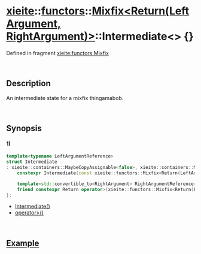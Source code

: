 # [xieite](../../../../../xieite.md)\:\:[functors](../../../../../functors.md)\:\:[Mixfix<Return(LeftArgument, RightArgument)>](../../../mixfix.md)\:\:Intermediate\<\> \{\}
Defined in fragment [xieite:functors.Mixfix](../../../../../../src/functors/mixfix.cpp)

&nbsp;

## Description
An intermediate state for a mixfix thingamabob.

&nbsp;

## Synopsis
#### 1)
```cpp
template<typename LeftArgumentReference>
struct Intermediate
: xieite::containers::MaybeCopyAssignable<false>, xieite::containers::MaybeMoveAssignable<false> {
    constexpr Intermediate(const xieite::functors::Mixfix<Return(LeftArgument, RightArgument)>&, LeftArgumentReference&&) noexcept;

    template<std::convertible_to<RightArgument> RightArgumentReference>
    friend constexpr Return operator>(xieite::functors::Mixfix<Return(LeftArgument, RightArgument)>::Intermediate<LeftArgumentReference>&&, RightArgumentReference&&);
};
```
- [Intermediate\(\)](./structures/intermediate/1/operators/constructor.md)
- [operator>\(\)](./structures/intermediate/1/operators/more.md)

&nbsp;

## [Example](./operators/less.md#Example)

